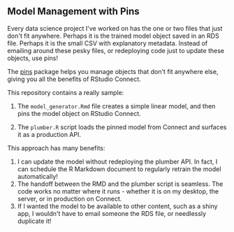 ## Model Management with Pins

Every data science project I've worked on has the one or two files that just don't fit anywhere. Perhaps it is the trained model object saved in an RDS file. Perhaps it is the small CSV with explanatory metadata. Instead of emailing around these pesky files, or redeploying code just to update these objects, use pins! 

The [pins](https://rstudio.github.io/pins) package helps you manage objects that don't fit anywhere else, giving you all the benefits of RStudio Connect.

This repository contains a really sample:

1. The `model_generator.Rmd` file creates a simple linear model, and then pins the model object on RStudio Connect.

2. The `plumber.R` script loads the pinned model from Connect and surfaces it as a production API. 

This approach has many benefits:

1. I can update the model without redeploying the plumber API. In fact, I can schedule the R Markdown document to regularly retrain the model automatically!
2. The handoff between the RMD and the plumber script is seamless. The code works no matter where it runs - whether it is on my desktop, the server, or in production on Connect.
3. If I wanted the model to be available to other content, such as a shiny app, I wouldn't have to email someone the RDS file, or needlessly duplicate it!
